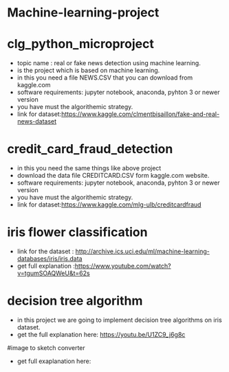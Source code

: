 # Machine-learning-project
 # clg_python_microproject
 - topic name : real or fake news detection using machine learning.
 - is the project which is based on machine learning.
 - in this you need a file NEWS.CSV that you can download from kaggle.com
 - software requirements: jupyter notebook, anaconda, pyhton 3 or newer version
 -  you have must the algorithemic strategy.
 -  link for dataset:https://www.kaggle.com/clmentbisaillon/fake-and-real-news-dataset

# credit_card_fraud_detection
- in this you need the same things like above project
-  download the data file CREDITCARD.CSV form kaggle.com website.
-  software requirements: jupyter notebook, anaconda, pyhton 3 or newer version
-  you have must the algorithemic strategy.
-  link for dataset:https://www.kaggle.com/mlg-ulb/creditcardfraud

# iris flower classification
- link for the dataset : http://archive.ics.uci.edu/ml/machine-learning-databases/iris/iris.data
- get full explanation :https://www.youtube.com/watch?v=tgumSOAQWeU&t=62s

# decision tree algorithm
- in this project we are going to implement decision tree algorithms on iris dataset.
- get the full explanation here: https://youtu.be/U1ZC9_j6g8c

#image to sketch converter
- get full exaplanation here: 
